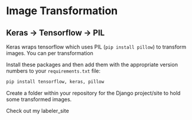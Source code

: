 # Image Transformation

## Keras -> Tensorflow -> PIL

Keras wraps tensorflow  which uses PIL (`pip install pillow`) to transform images.
You can per transformation

Install these packages and then add them with the appropriate version numbers to your  `requirements.txt` file:

```bash
pip install tensorflow, keras, pillow
```

Create a folder within your repository for the Django project/site to hold some transformed images.

Check out my labeler_site